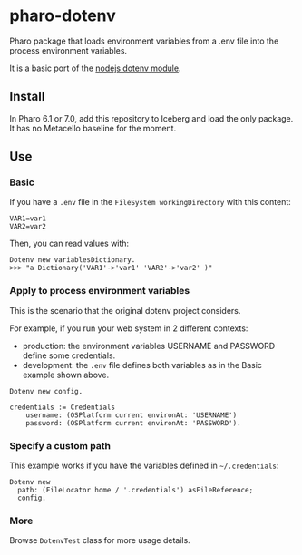 # pharo-dotenv
Pharo package that loads environment variables from a .env file into the process environment variables.

It is a basic port of the [nodejs dotenv module](https://github.com/motdotla/dotenv).

## Install

In Pharo 6.1 or 7.0, add this repository to Iceberg and load the only package. It has no Metacello baseline for the moment.

## Use

### Basic

If you have a `.env` file in the `FileSystem workingDirectory` with this content:
~~~
VAR1=var1
VAR2=var2
~~~

Then, you can read values with:

~~~
Dotenv new variablesDictionary.
>>> "a Dictionary('VAR1'->'var1' 'VAR2'->'var2' )"
~~~

### Apply to process environment variables

This is the scenario that the original dotenv project considers. 

For example, if you run your web system in 2 different contexts:
* production: the environment variables USERNAME and PASSWORD define some credentials.
* development: the `.env` file defines both variables as in the Basic example shown above.

~~~
Dotenv new config.

credentials := Credentials
    username: (OSPlatform current environAt: 'USERNAME')
    password: (OSPlatform current environAt: 'PASSWORD').
~~~


### Specify a custom path

This example works if you have the variables defined in `~/.credentials`:

~~~
Dotenv new
  path: (FileLocator home / '.credentials') asFileReference;
  config.
~~~


### More

Browse `DotenvTest` class for more usage details.
